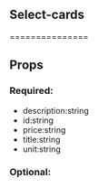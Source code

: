 
## Select-cards
===============
## Props


### Required:
 - description:string
 - id:string
 - price:string
 - title:string
 - unit:string

### Optional: